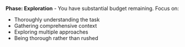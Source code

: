 **Phase: Exploration** - You have substantial budget remaining. Focus on:
- Thoroughly understanding the task
- Gathering comprehensive context
- Exploring multiple approaches
- Being thorough rather than rushed
